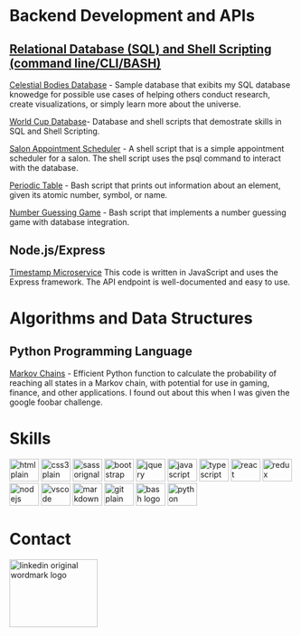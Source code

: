 # Backend Development and APIs

## [Relational Database (SQL) and Shell Scripting (command line/CLI/BASH)](https://github.com/TracyChacon/Projects-freeCodeCamp.org/tree/master/05%20Relational%20Database)

[Celestial Bodies Database](https://github.com/TracyChacon/Projects-freeCodeCamp.org/tree/master/05%20Relational%20Database/project_01_celestial_bodies_database) - Sample database that exibits my SQL database knowedge for possible use cases of helping others conduct research, create visualizations, or simply learn more about the universe.

[World Cup Database](https://github.com/TracyChacon/Projects-freeCodeCamp.org/tree/master/05%20Relational%20Database/project_02_world_cup_database)- Database and shell scripts that demostrate skills in SQL and Shell Scripting.

[Salon Appointment Scheduler](https://github.com/TracyChacon/Projects-freeCodeCamp.org/tree/master/05%20Relational%20Database/project_03_salon_appointment_scheduler) - A shell script that is a simple appointment scheduler for a salon. The shell script uses the psql command to interact with the database.

[Periodic Table](https://github.com/TracyChacon/Projects-freeCodeCamp.org/tree/master/05%20Relational%20Database/project_04_periodic_table_database) - Bash script that prints out information about an element, given its atomic number, symbol, or name.

[Number Guessing Game](https://github.com/TracyChacon/Projects-freeCodeCamp.org/tree/master/05%20Relational%20Database/project_05_number_guessing_game/number_guessing_game) - Bash script that implements a number guessing game with database integration.

## Node.js/Express
[Timestamp Microservice](https://github.com/TracyChacon/Projects-freeCodeCamp.org/tree/master/06-Back%20End%20Development%20and%20APIs/01%20Project%20Timestamp%20Microservice) This code is written in JavaScript and uses the Express framework. The API endpoint is well-documented and easy to use.

# Algorithms and Data Structures
## Python Programming Language
[Markov Chains](https://github.com/TracyChacon/Algorithms-and-Data-Structures/tree/main/Markov%20Chains) -
Efficient Python function to calculate the probability of reaching all states in a Markov chain, with potential for use in gaming, finance, and other applications. I found out about this when I was given the google foobar challenge. 
# Skills
<div align="left" justify="center">

 <img  src="https://cdn.jsdelivr.net/gh/devicons/devicon/icons/html5/html5-plain-wordmark.svg" height="40" width="52" alt="html plain wordmark logo"   />

 <img src="https://cdn.jsdelivr.net/gh/devicons/devicon/icons/css3/css3-plain-wordmark.svg" height="40" width="52" alt="css3 plain wordmark logo"  />

 <img src="https://cdn.jsdelivr.net/gh/devicons/devicon/icons/sass/sass-original.svg" height="40" width="52" alt="sass orignal logo"  />

 <img src="https://cdn.jsdelivr.net/gh/devicons/devicon/icons/bootstrap/bootstrap-original-wordmark.svg" height="40" width="52" alt="bootstrap original wordmark logo"  />
 
 <img src="https://cdn.jsdelivr.net/gh/devicons/devicon/icons/jquery/jquery-original-wordmark.svg" height="40" width="52" alt="jquery original wordmark logo"  />

 <img src="https://cdn.jsdelivr.net/gh/devicons/devicon/icons/javascript/javascript-original.svg" height="40" width="52" alt="javascript original logo"  />
  
  <img src="https://cdn.jsdelivr.net/gh/devicons/devicon/icons/typescript/typescript-original.svg" height="40" width="52" alt="typescript original logo"  />

  <img src="https://cdn.jsdelivr.net/gh/devicons/devicon/icons/react/react-original-wordmark.svg" height="40" width="52" alt="react original wordmark logo"  />
  <img src="https://cdn.jsdelivr.net/gh/devicons/devicon/icons/redux/redux-original.svg" height="40" width="52" alt="redux original logo"  />


  <img src="https://cdn.jsdelivr.net/gh/devicons/devicon/icons/nodejs/nodejs-original.svg" height="40" width="52" alt="nodejs original logo"  />

  <img src="https://cdn.jsdelivr.net/gh/devicons/devicon/icons/vscode/vscode-original-wordmark.svg" height="40" width="52" alt="vscode orignal wordmark logo"  />



  <img src="https://cdn.jsdelivr.net/gh/devicons/devicon/icons/markdown/markdown-original.svg" height="40" width="52" alt="markdown original logo"  />

  <img src="https://cdn.jsdelivr.net/gh/devicons/devicon/icons/git/git-plain-wordmark.svg" height="40" width="52" alt="git plain wordmark logo"  />

 <img src="https://cdn.jsdelivr.net/gh/devicons/devicon/icons/bash/bash-original.svg" height="40" width="52" alt="bash logo"  />

  <img src="https://cdn.jsdelivr.net/gh/devicons/devicon/icons/python/python-original-wordmark.svg" height="40" width="52" alt="python original wordmark logo"  />

</div>
 

# Contact
<div align="left">
  <a href='https://www.linkedin.com/in/tracy-chacon-862a5699/'><img src="https://cdn.jsdelivr.net/gh/devicons/devicon/icons/linkedin/linkedin-original-wordmark.svg" height="120" width="156" alt="linkedin original wordmark logo"  /></a>
  
</div>

